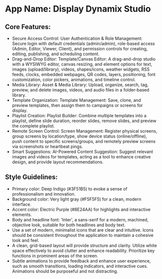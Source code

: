 # **App Name**: Display Dynamix Studio

## Core Features:

- Secure Access Control: User Authentication & Role Management: Secure login with default credentials (admin/admin), role-based access (Admin, Editor, Viewer, Client), and permission controls for creating, editing, publishing, and scheduling content.
- Drag-and-Drop Editor: Template/Canvas Editor: A drag-and-drop studio with a WYSIWYG editor, canvas resizing, and element options for text, images (upload/library), videos, shapes/icons, weather widgets, RSS feeds, clocks, embedded webpages, QR codes, layers, positioning, font customization, color pickers, animations, and timeline control.
- Media Library: Asset & Media Library: Upload, organize, search, tag, preview, and delete images, videos, and audio files in a folder-based library.
- Template Organization: Template Management: Save, clone, and preview templates, then assign them to campaigns or screens for display.
- Playlist Creation: Playlist Builder: Combine multiple templates into a playlist, define slide duration, reorder slides, remove slides, and preview the complete playlist.
- Remote Screen Control: Screen Management: Register physical screens, group screens by location/type, show device status (online/offline), push content to specific screens/groups, and remotely preview screens via screenshots or heartbeat pings.
- Smart Suggestions: AI-Powered Content Suggestion: Suggest relevant images and videos for templates, acting as a tool to enhance creative design, and provide layout recommendations.

## Style Guidelines:

- Primary color: Deep Indigo (#3F51B5) to evoke a sense of professionalism and innovation.
- Background color: Very light gray (#F5F5F5) for a clean, modern interface.
- Accent color: Electric Purple (#8E24AA) for highlights and interactive elements.
- Body and headline font: 'Inter', a sans-serif for a modern, machined, objective look, suitable for both headlines and body text.
- Use a set of modern, minimalist icons that are clear and intuitive. Icons should be consistent throughout the application to maintain a cohesive look and feel.
- A clean, grid-based layout will provide structure and clarity. Utilize white space effectively to avoid clutter and enhance readability. Prioritize key functions in prominent areas of the screen.
- Subtle animations to provide feedback and enhance user experience, such as smooth transitions, loading indicators, and interactive cues. Animations should be purposeful and not distracting.